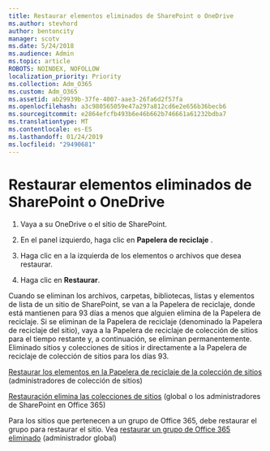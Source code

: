 ```yaml
---
title: Restaurar elementos eliminados de SharePoint o OneDrive
ms.author: stevhord
author: bentoncity
manager: scotv
ms.date: 5/24/2018
ms.audience: Admin
ms.topic: article
ROBOTS: NOINDEX, NOFOLLOW
localization_priority: Priority
ms.collection: Adm_O365
ms.custom: Adm_O365
ms.assetid: ab29939b-37fe-4007-aae3-26fa6d2f57fa
ms.openlocfilehash: a3c980565059e47a297a812cd6e2e656b36becb6
ms.sourcegitcommit: e2864efcfb493b6e46b662b746661a61232bdba7
ms.translationtype: MT
ms.contentlocale: es-ES
ms.lasthandoff: 01/24/2019
ms.locfileid: "29490681"
---
```

# <a name="restore-deleted-items-from-sharepoint-or-onedrive"></a>Restaurar elementos eliminados de SharePoint o OneDrive

1. Vaya a su OneDrive o el sitio de SharePoint.
    
2. En el panel izquierdo, haga clic en **Papelera de reciclaje** . 
    
3. Haga clic en a la izquierda de los elementos o archivos que desea restaurar.
    
4. Haga clic en **Restaurar**. 
    
Cuando se eliminan los archivos, carpetas, bibliotecas, listas y elementos de lista de un sitio de SharePoint, se van a la Papelera de reciclaje, donde está mantienen para 93 días a menos que alguien elimina de la Papelera de reciclaje. Si se eliminan de la Papelera de reciclaje (denominado la Papelera de reciclaje del sitio), vaya a la Papelera de reciclaje de colección de sitios para el tiempo restante y, a continuación, se eliminan permanentemente. Eliminado sitios y colecciones de sitios ir directamente a la Papelera de reciclaje de colección de sitios para los días 93.
  
[Restaurar los elementos en la Papelera de reciclaje de la colección de sitios](https://go.microsoft.com/fwlink/?linkid=867800) (administradores de colección de sitios) 
  
[Restauración elimina las colecciones de sitios](https://go.microsoft.com/fwlink/?linkid=867660) (global o los administradores de SharePoint en Office 365) 
  
Para los sitios que pertenecen a un grupo de Office 365, debe restaurar el grupo para restaurar el sitio. Vea [restaurar un grupo de Office 365 eliminado](https://go.microsoft.com/fwlink/?linkid=867802) (administrador global) 
  

